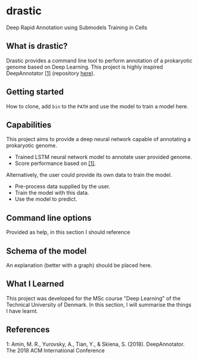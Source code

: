# drastic
Deep Rapid Annotation using Submodels Training in Cells

What is drastic?
---------------

Drastic provides a command line tool to perform annotation of a prokaryotic genome
based on Deep Learning. This project is highly inspired DeepAnnotator [[1]](#amin2019) (repository [here](https://github.com/ruhulsbu/DeepAnnotator)).

Getting started
---------------
How to clone, add `bin` to the `PATH` and use the model to train a model here.

Capabilities
------------
This project aims to provide a deep neural network capable of annotating a prokaryotic
genome.
* Trained LSTM neural network model to annotate user provided genome.
* Score performance based on [[1]](#amin2019).

Alternatively, the user could provide its own data to train the model.
* Pre-process data supplied by the user.
* Train the model with this data.
* Use the model to predict.

Command line options
--------------------
Provided as help, in this section I should reference

Schema of the model
-------------------
An explanation (better with a graph) should be placed here.

What I Learned
-------------
This project was developed for the MSc course "Deep Learning" of the Technical University of Denmark.
In this section, I will summarise the things I have learnt.

References
---------

<a name="amin2019">1</a>: Amin, M. R., Yurovsky, A., Tian, Y., & Skiena, S. (2018). DeepAnnotator. The 2018 ACM International Conference
